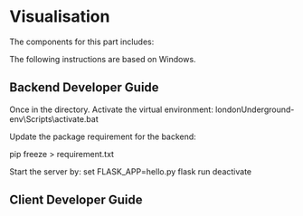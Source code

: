 # Visualisation

The components for this part includes:

The following instructions are based on Windows.

## Backend Developer Guide

Once in the directory. Activate the virtual environment:
londonUnderground-env\Scripts\activate.bat

Update the package requirement for the backend:

pip freeze > requirement.txt

Start the server by:
set FLASK_APP=hello.py
flask run
deactivate 

## Client Developer Guide